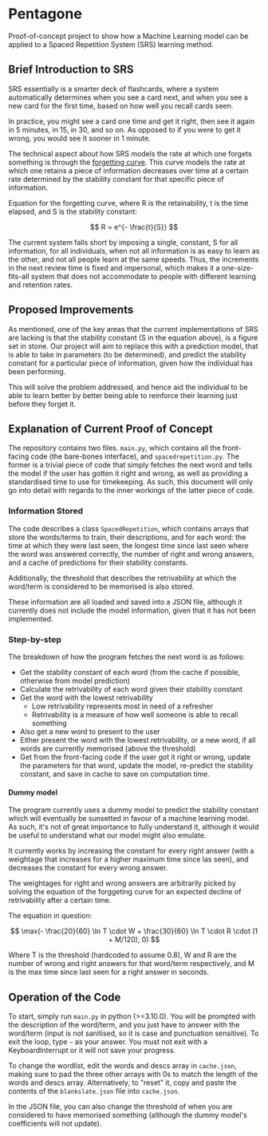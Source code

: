 # Pentagone

Proof-of-concept project to show how a Machine Learning model can be applied to a Spaced Repetition System (SRS) learning method.

## Brief Introduction to SRS

SRS essentially is a smarter deck of flashcards, where a system automatically determines when you see a card next, and when you see a new card for the first time, based on how well you recall cards seen.

In practice, you might see a card one time and get it right, then see it again in 5 minutes, in 15, in 30, and so on. As opposed to if you were to get it wrong, you would see it sooner in 1 minute.

The technical aspect about how SRS models the rate at which one forgets something is through the [forgetting curve](https://www.wikiwand.com/en/Forgetting_curve). This curve models the rate at which one retains a piece of information decreases over time at a certain rate determined by the stability constant for that specific piece of information.

Equation for the forgetting curve, where R is the retainability, t is the time elapsed, and S is the stability constant:

$$ R = e^{- \frac{t}{S}} $$

The current system falls short by imposing a single, constant, S for all information, for all individuals, when not all information is as easy to learn as the other, and not all people learn at the same speeds. Thus, the increments in the next review time is fixed and impersonal, which makes it a one-size-fits-all system that does not accommodate to people with different learning and retention rates.

## Proposed Improvements

As mentioned, one of the key areas that the current implementations of SRS are lacking is that the stability constant (S in the equation above), is a figure set in stone. Our project will aim to replace this with a prediction model, that is able to take in parameters (to be determined), and predict the stability constant for a particular piece of information, given how the individual has been performing.

This will solve the problem addressed, and hence aid the individual to be able to learn better by better being able to reinforce their learning just before they forget it.

## Explanation of Current Proof of Concept

The repository contains two files. `main.py`, which contains all the front-facing code (the bare-bones interface), and `spacedrepetition.py`. The former is a trivial piece of code that simply fetches the next word and tells the model if the user has gotten it right and wrong, as well as providing a standardised time to use for timekeeping. As such, this document will only go into detail with regards to the inner workings of the latter piece of code.

### Information Stored

The code describes a class `SpacedRepetition`, which contains arrays that store the words/terms to train, their descriptions, and for each word: the time at which they were last seen, the longest time since last seen where the word was answered correctly, the number of right and wrong answers, and a cache of predictions for their stability constants.

Additionally, the threshold that describes the retrivability at which the word/term is considered to be memorised is also stored.

These information are all loaded and saved into a JSON file, although it currently does not include the model information, given that it has not been implemented.

### Step-by-step

The breakdown of how the program fetches the next word is as follows:

- Get the stability constant of each word (from the cache if possible, otherwise from model prediction)
- Calculate the retrivability of each word given their stability constant
- Get the word with the lowest retrivability
  - Low retrivability represents most in need of a refresher
  - Retrivability is a measure of how well someone is able to recall something
- Also get a new word to present to the user
- Either present the word with the lowest retrivability, or a new word, if all words are currently memorised (above the threshold)
- Get from the front-facing code if the user got it right or wrong, update the parameters for that word, update the model, re-predict the stability constant, and save in cache to save on computation time.

#### Dummy model

The program currently uses a dummy model to predict the stability constant which will eventually be sunsetted in favour of a machine learning model. As such, it's not of great importance to fully understand it, although it would be useful to understand what our model might also emulate.

It currently works by increasing the constant for every right answer (with a weightage that increases for a higher maximum time since las seen), and decreases the constant for every wrong answer.

The weightages for right and wrong answers are arbitrarily picked by solving the equation of the forggeting curve for an expected decline of retrivability after a certain time.

The equation in question:

$$ \max(- \frac{20}{60} \ln T \cdot W + \frac{30}{60} \ln T \cdot R \cdot (1 + M/120), 0) $$

Where T is the threshold (hardcoded to assume 0.8), W and R are the number of wrong and right answers for that word/term respectively, and M is the max time since last seen for a right answer in seconds.

## Operation of the Code

To start, simply run `main.py` in python (>=3.10.0). You will be prompted with the description of the word/term, and you just have to answer with the word/term (input is not sanitised, so it is case and punctuation sensitive). To exit the loop, type `~` as your answer. You must not exit with a KeyboardInterrupt or it will not save your progress.

To change the wordlist, edit the words and descs array in `cache.json`, making sure to pad the three other arrays with 0s to match the length of the words and descs array. Alternatively, to "reset" it, copy and paste the contents of the `blankslate.json` file into `cache.json`.

In the JSON file, you can also change the threshold of when you are considered to have memorised something (although the dummy model's coefficients will not update).
